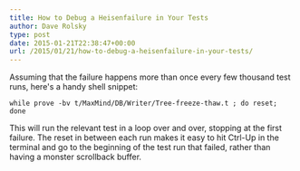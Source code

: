```yaml
---
title: How to Debug a Heisenfailure in Your Tests
author: Dave Rolsky
type: post
date: 2015-01-21T22:38:47+00:00
url: /2015/01/21/how-to-debug-a-heisenfailure-in-your-tests/
---
```


Assuming that the failure happens more than once every few thousand test runs, here's a handy shell
snippet:

    while prove -bv t/MaxMind/DB/Writer/Tree-freeze-thaw.t ; do reset; done

This will run the relevant test in a loop over and over, stopping at the first failure. The reset in
between each run makes it easy to hit Ctrl-Up in the terminal and go to the beginning of the test
run that failed, rather than having a monster scrollback buffer.
